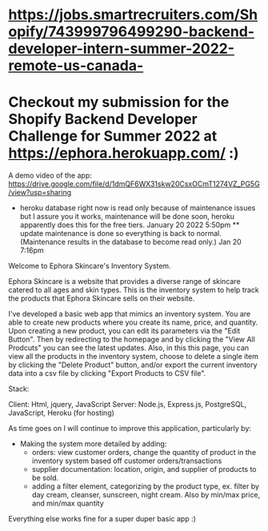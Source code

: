 # https://jobs.smartrecruiters.com/Shopify/743999796499290-backend-developer-intern-summer-2022-remote-us-canada-

# Checkout my submission for the Shopify Backend Developer Challenge for Summer 2022 at https://ephora.herokuapp.com/ :) 

A demo video of the app: https://drive.google.com/file/d/1dmQF6WX31skw20CsxOCmT1274VZ_PG5G/view?usp=sharing

* heroku database right now is read only because of maintenance issues but I assure you it works, maintenance will be done soon, heroku apparently does this for the free tiers. January 20 2022 5:50pm
** update maintenance is done so everything is back to normal. (Maintenance results in the database to become read only.) Jan 20 7:16pm

Welcome to Ephora Skincare's Inventory System. 

Ephora Skincare is a website that provides a diverse range of skincare catered to all ages and skin types. This is the inventory system to help track the products that Ephora Skincare sells on their website.

I've developed a basic web app that mimics an inventory system. You are able to create new products where you create its name, price, and quantity. Upon creating a new product, you can edit its parameters via the "Edit Button". Then by redirecting to the homepage and by clicking the "View All Prodcuts" you can see the latest updates. Also, in this this page, you can view all the products in the inventory system, choose to delete a single item by clicking the "Delete Product" button, and/or export the current inventory data into a csv file by clicking "Export Products to CSV file".

Stack:

Client: Html, jquery, JavaScript
Server: Node.js, Express.js, PostgreSQL, JavaScript, Heroku (for hosting)

As time goes on I will continue to improve this application, particularly by:

- Making the system more detailed by adding:
    - orders: view customer orders, change the quantity of product in the inventory system based off customer orders/transactions
    - supplier documentation: location, origin, and supplier of products to be sold.
    - adding a filter element, categorizing by the product type, ex. filter by day cream, cleanser, sunscreen, night cream. Also by min/max price, and min/max quantity

Everything else works fine for a super duper basic app :)





